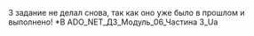 3 задание не делал снова, так как оно уже было в прошлом и выполнено!
*В ADO_NET_ДЗ_Модуль_06_Частина 3_Ua 
